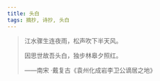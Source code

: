 ```yaml
---
title: 头白
tags: 摘抄, 诗抄, 头白
---
```


> 江水骤生连夜雨，松声吹下半天风。
>
> 因思世故吾头白，独步林皋夕照红。
>
> ——南宋 ·戴复古《袁州化成岩李卫公谪居之地》